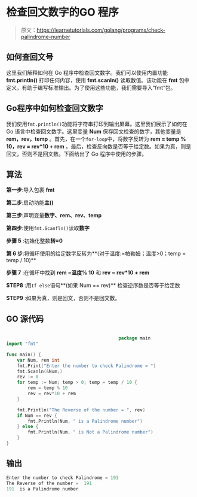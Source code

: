 # 检查回文数字的GO 程序

> 原文：<https://learnetutorials.com/golang/programs/check-palindrome-number>

## 如何查回文号

这里我们解释如何在 Go 程序中检查回文数字。我们可以使用内置功能 **fmt.println()** 打印任何内容，使用 **fmt.scanln()** 读取数值。该功能在 **fmt** 包中定义，有助于编写标准输出。为了使用这些功能，我们需要导入“fmt”包。

## Go程序中如何检查回文数字

我们使用`fmt.println()`功能将字符串打印到输出屏幕。这里我们展示了如何在 Go 语言中检查回文数字。这里变量 **Num** 保存回文检查的数字，其他变量是 **rem，rev，temp** 。首先，在一个`for-loop`中，将数字反转为 **rem = temp % 10，rev = rev*10 + rem** 。最后，检查反向数是否等于给定数。如果为真，则是回文，否则不是回文数。下面给出了 Go 程序中使用的步骤。

## 算法

**第一步**:导入包裹 **fmt**

**第二步**:启动功能**主()**

**第三步**:声明变量**数字、rem、rev、temp**

**第四步**:使用`fmt.Scanfln()`读取**数字**

**步骤 5** :初始化整数**转=0**

**第 6 步**:将循环使用的给定数字反转为**(对于温度:=帕勒姆；温度>0；temp = temp / 10)**

**步骤 7** :在循环中找到 **rem =温度% 10** 和 **rev = rev*10 + rem**

**STEP8** :用`If else`语句**(如果 Num == rev)** 检查逆序数是否等于给定数

**STEP9** :如果为真，则是回文，否则不是回文数。

## GO 源代码

```go

                                          package main
import "fmt"

func main() {
    var Num, rem int
    fmt.Print("Enter the number to check Palindrome = ")
    fmt.Scanln(&Num;)
    rev := 0
    for temp := Num; temp > 0; temp = temp / 10 {
        rem = temp % 10
        rev = rev*10 + rem
    }

    fmt.Println("The Reverse of the number = ", rev)
    if Num == rev {
        fmt.Println(Num, " is a Palindrome number")
    } else {
        fmt.Println(Num, " is Not a Palindrome number")
    }
}

```

## 输出

```go
Enter the number to check Palindrome = 191
The Reverse of the number =  191
191  is a Palindrome number
```